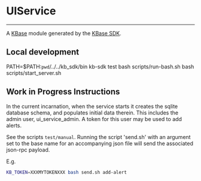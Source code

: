 
# UIService
---

A [KBase](https://kbase.us) module generated by the [KBase SDK](https://github.com/kbase/kb_sdk).

## Local development

PATH=$PATH:`pwd`/../../kb_sdk/bin
kb-sdk test
bash scripts/run-bash.sh
bash scripts/start_server.sh

## Work in Progress Instructions

In the current incarnation, when the service starts it creates the sqlite database schema, and populates initial data therein. This includes the admin user, ui_service_admin. A token for this user may be used to add alerts.

See the scripts ```test/manual```. Running the script 'send.sh' with an argument set to the base name for an accompanying json file will send the associated json-rpc payload.

E.g.

```bash
KB_TOKEN=XXXMYTOKENXXX bash send.sh add-alert
```

